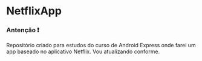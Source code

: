# NetflixApp
### Antenção :exclamation:
Repositório criado para estudos do curso de Android Express onde farei um app baseado no aplicativo Netflix. 
Vou atualizando conforme.
